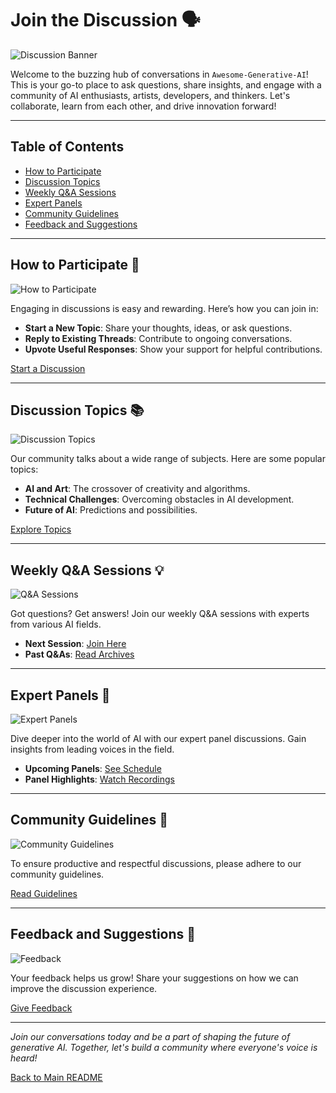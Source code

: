 # Join the Discussion 🗣️

![Discussion Banner](LINK_TO_DISCUSSION_BANNER)

Welcome to the buzzing hub of conversations in `Awesome-Generative-AI`! This is your go-to place to ask questions, share insights, and engage with a community of AI enthusiasts, artists, developers, and thinkers. Let's collaborate, learn from each other, and drive innovation forward!

---

## Table of Contents
- [How to Participate](#how-to-participate)
- [Discussion Topics](#discussion-topics)
- [Weekly Q&A Sessions](#weekly-qa-sessions)
- [Expert Panels](#expert-panels)
- [Community Guidelines](#community-guidelines)
- [Feedback and Suggestions](#feedback-and-suggestions)

---

## How to Participate 🙋
![How to Participate](LINK_TO_HOW_TO_PARTICIPATE_IMAGE)

Engaging in discussions is easy and rewarding. Here’s how you can join in:

- **Start a New Topic**: Share your thoughts, ideas, or ask questions.
- **Reply to Existing Threads**: Contribute to ongoing conversations.
- **Upvote Useful Responses**: Show your support for helpful contributions.

[Start a Discussion](LINK_TO_START_DISCUSSION)

---

## Discussion Topics 📚
![Discussion Topics](LINK_TO_DISCUSSION_TOPICS_IMAGE)

Our community talks about a wide range of subjects. Here are some popular topics:

- **AI and Art**: The crossover of creativity and algorithms.
- **Technical Challenges**: Overcoming obstacles in AI development.
- **Future of AI**: Predictions and possibilities.

[Explore Topics](LINK_TO_TOPICS_PAGE)

---

## Weekly Q&A Sessions 💡
![Q&A Sessions](LINK_TO_QA_SESSIONS_IMAGE)

Got questions? Get answers! Join our weekly Q&A sessions with experts from various AI fields.

- **Next Session**: [Join Here](LINK_TO_NEXT_QA_SESSION)
- **Past Q&As**: [Read Archives](LINK_TO_PAST_QAS)

---

## Expert Panels 🎤
![Expert Panels](LINK_TO_EXPERT_PANELS_IMAGE)

Dive deeper into the world of AI with our expert panel discussions. Gain insights from leading voices in the field.

- **Upcoming Panels**: [See Schedule](LINK_TO_PANEL_SCHEDULE)
- **Panel Highlights**: [Watch Recordings](LINK_TO_PANEL_HIGHLIGHTS)

---

## Community Guidelines 📃
![Community Guidelines](LINK_TO_COMMUNITY_GUIDELINES_IMAGE)

To ensure productive and respectful discussions, please adhere to our community guidelines.

[Read Guidelines](LINK_TO_GUIDELINES)

---

## Feedback and Suggestions 📝
![Feedback](LINK_TO_FEEDBACK_IMAGE)

Your feedback helps us grow! Share your suggestions on how we can improve the discussion experience.

[Give Feedback](LINK_TO_FEEDBACK_FORM)

---

*Join our conversations today and be a part of shaping the future of generative AI. Together, let's build a community where everyone's voice is heard!*

[Back to Main README](LINK_TO_MAIN_README)

